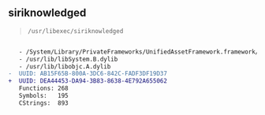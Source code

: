 ## siriknowledged

> `/usr/libexec/siriknowledged`

```diff

   - /System/Library/PrivateFrameworks/UnifiedAssetFramework.framework/UnifiedAssetFramework
   - /usr/lib/libSystem.B.dylib
   - /usr/lib/libobjc.A.dylib
-  UUID: AB15F65B-800A-3DC6-842C-FADF3DF19D37
+  UUID: DEA44453-DA94-3B83-8638-4E792A655062
   Functions: 268
   Symbols:   195
   CStrings:  893

```

